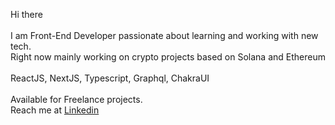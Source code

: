 Hi there
<br/>
<br/>
I am Front-End Developer passionate about learning and working with new tech. 
<br/>
Right now mainly working on crypto projects based on Solana and Ethereum
<br/>
<br/>
ReactJS, NextJS, Typescript, Graphql, ChakraUI
<br/>
<br/>
Available for Freelance projects.
<br/>
Reach me at
[Linkedin](https://www.linkedin.com/in/rokassimkus/)
